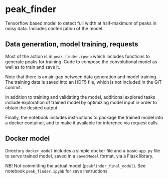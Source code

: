 # peak_finder

Tensorflow based model to detect full width at half-maximum of peaks in noisy data. Includes conterization of the model.

## Data generation, model training, requests

Most of the action is in `peak_finder.ipynb` which includes functions to generate peaks for training. Code to compose the convolutional model as well as to train and save it. 

Note that there is an air-gap between data generation and model training. The training data is saved into an HDF5 file, which is not included in the GIT commit.

In addition to training and validating the model, additional explored tasks include exploration of trained model by optimizing model input in order to obtain the desired output.

Finally, the notebook includes instructions to package the trained model into a docker container, and to make it available for inference via request calls.

## Docker model

Directory `docker_model` includes a simple docker file and a basic `app.py` file to serve trained model, saved in a `SavedModel` format, via a Flask library.

NB! Not committing the actual model (`peakfinder_final_model`). See notebook `peak_finder.ipynb` for save instructions


